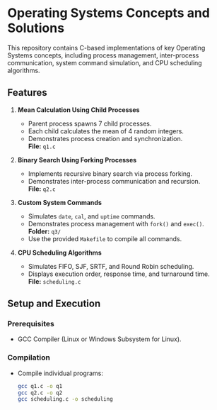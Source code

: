 # Operating Systems Concepts and Solutions

This repository contains C-based implementations of key Operating Systems concepts, including process management, inter-process communication, system command simulation, and CPU scheduling algorithms.

## Features

1. **Mean Calculation Using Child Processes**  
   - Parent process spawns 7 child processes.  
   - Each child calculates the mean of 4 random integers.  
   - Demonstrates process creation and synchronization.  
   **File:** `q1.c`

2. **Binary Search Using Forking Processes**  
   - Implements recursive binary search via process forking.  
   - Demonstrates inter-process communication and recursion.  
   **File:** `q2.c`

3. **Custom System Commands**  
   - Simulates `date`, `cal`, and `uptime` commands.  
   - Demonstrates process management with `fork()` and `exec()`.  
   **Folder:** `q3/`  
   - Use the provided `Makefile` to compile all commands.

4. **CPU Scheduling Algorithms**  
   - Simulates FIFO, SJF, SRTF, and Round Robin scheduling.  
   - Displays execution order, response time, and turnaround time.  
   **File:** `scheduling.c`

## Setup and Execution

### Prerequisites
- GCC Compiler (Linux or Windows Subsystem for Linux).

### Compilation
- Compile individual programs:  
  ```bash
  gcc q1.c -o q1
  gcc q2.c -o q2
  gcc scheduling.c -o scheduling
